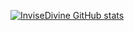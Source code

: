 [![InviseDivine GitHub stats](https://github-readme-stats-seven-nu-71.vercel.app/api?username=InviseDivine)](https://github.com/anuraghazra/github-readme-stats)
